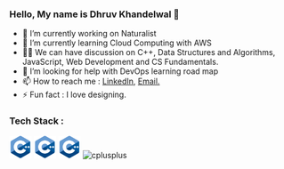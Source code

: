 ### Hello, My name is Dhruv Khandelwal 👋
<ul>
  <li>🔭 I’m currently working on Naturalist</li>
  <li>🌱 I’m currently learning Cloud Computing with AWS</li>
  <li>👩‍💻 We can have discussion on C++, Data Structures and Algorithms, JavaScript, Web Development and CS Fundamentals.</li>
  <li>🤔 I’m looking for help with DevOps learning road map</li>
  <li>📫 How to reach me : <a href="https://www.linkedin.com/in/dhruv-khandelwal-916531200/">LinkedIn</a>, <a href="mailto:dhruva609@gmail.com">Email.</a></li>
  <li>⚡ Fun fact : I love designing.</li>
</ul>
<h3>Tech Stack :</h3>
<p><img src="https://raw.githubusercontent.com/devicons/devicon/master/icons/cplusplus/cplusplus-original.svg" alt="cplusplus" width="40" height="40" style="max-width: 100%;">
  <img src="https://raw.githubusercontent.com/devicons/devicon/master/icons/cplusplus/cplusplus-original.svg" alt="html5_css_javascript" width="40" height="40" style="max-width: 100%;"> 
  <img src="https://raw.githubusercontent.com/devicons/devicon/master/icons/cplusplus/cplusplus-original.svg" alt="cplusplus" width="40" height="40" style="max-width: 100%;"> 
  <img src="https://user-images.githubusercontent.com/30186107/29488525-f55a69d0-84da-11e7-8a39-5476f663b5eb.png" alt="cplusplus" width="40" height="40" style="max-width: 100%;">


</p>
<!--
**Mister-Mec/Mister-Mec** is a ✨ _special_ ✨ repository because its `README.md` (this file) appears on your GitHub profile.

Here are some ideas to get you started:

- 🔭 I’m currently working on ...
- 🌱 I’m currently learning ...
- 👯 I’m looking to collaborate on ...
- 🤔 I’m looking for help with ...
- 💬 Ask me about ...
- 📫 How to reach me: ...
- 😄 Pronouns: ...
- ⚡ Fun fact: ...
-->
